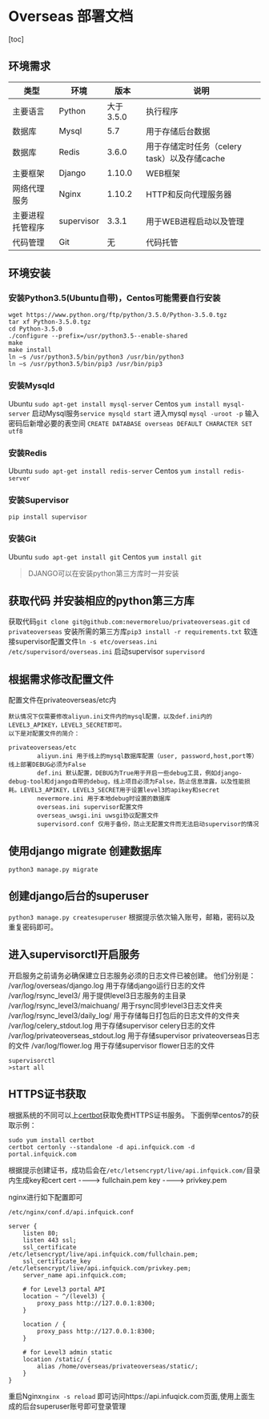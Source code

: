 # Overseas  部署文档
[toc]

## 环境需求


| 类型 | 环境 | 版本 | 说明 |
| ---- | ---- | ---- | ---- |
| 主要语言 | Python | 大于3.5.0 | 执行程序 |
| 数据库 | Mysql | 5.7 | 用于存储后台数据 |
| 数据库 | Redis | 3.6.0 | 用于存储定时任务（celery task）以及存储cache |
| 主要框架 | Django | 1.10.0 | WEB框架 |
| 网络代理服务 | Nginx | 1.10.2 | HTTP和反向代理服务器 |
| 主要进程托管程序 | supervisor | 3.3.1 | 用于WEB进程启动以及管理 |
| 代码管理 | Git | 无 | 代码托管 |


## 环境安装
### 安装Python3.5(Ubuntu自带)，Centos可能需要自行安装

```
wget https://www.python.org/ftp/python/3.5.0/Python-3.5.0.tgz
tar xf Python-3.5.0.tgz
cd Python-3.5.0
./configure --prefix=/usr/python3.5--enable-shared
make
make install
ln –s /usr/python3.5/bin/python3 /usr/bin/python3
ln –s /usr/python3.5/bin/pip3 /usr/bin/pip3
```

### 安装Mysqld
Ubuntu `sudo apt-get install mysql-server` 
Centos `yum install mysql-server` 
启动Mysql服务`service mysqld start`
进入mysql `mysql -uroot -p`
输入密码后新增必要的表空间
`CREATE DATABASE overseas DEFAULT CHARACTER SET utf8`

### 安装Redis 
Ubuntu `sudo apt-get install redis-server` 
Centos `yum install redis-server`



### 安装Supervisor 
`pip install supervisor` 

### 安装Git
Ubuntu `sudo apt-get install git`
Centos `yum install git`

>DJANGO可以在安装python第三方库时一并安装

## 获取代码 并安装相应的python第三方库
获取代码`git clone git@github.com:nevermoreluo/privateoverseas.git` 
`cd privateoverseas`
安装所需的第三方库`pip3 install -r requirements.txt`
软连接supervisor配置文件`ln -s etc/overseas.ini /etc/supervisord/overseas.ini`
启动supervisor `supervisord`

## 根据需求修改配置文件
配置文件在privateoverseas/etc内

```
默认情况下仅需要修改aliyun.ini文件内的mysql配置，以及def.ini内的LEVEL3_APIKEY，LEVEL3_SECRET即可。
以下是对配置文件的简介：

privateoverseas/etc
		aliyun.ini 用于线上的mysql数据库配置（user, password,host,port等）线上部署DEBUG必须为False
		def.ini 默认配置，DEBUG为True用于开启一些debug工具，例如django-debug-tool和django自带的debug，线上项目必须为False，防止信息泄露，以及性能损耗。LEVEL3_APIKEY，LEVEL3_SECRET用于设置level3的apikey和secret
		nevermore.ini 用于本地debug时设置的数据库
		overseas.ini supervisor配置文件
		overseas_uwsgi.ini uwsgi协议配置文件
		supervisord.conf 仅用于备份，防止无配置文件而无法启动supervisor的情况
```

## 使用django migrate 创建数据库
`python3 manage.py migrate`

## 创建django后台的superuser
`python3 manage.py createsuperuser`
根据提示依次输入账号，邮箱，密码以及重复密码即可。

## 进入supervisorctl开启服务
开启服务之前请务必确保建立日志服务必须的日志文件已被创建。
他们分别是：
/var/log/overseas/django.log 用于存储django运行日志的文件
/var/log/rsync_level3/ 用于提供level3日志服务的主目录
/var/log/rsync_level3/maichuang/ 用于rsync同步level3日志文件夹
/var/log/rsync_level3/daily_log/ 用于存储每日打包后的日志文件的文件夹
/var/log/celery_stdout.log 用于存储supervisor celery日志的文件
/var/log/privateoverseas_stdout.log 用于存储supervisor privateoverseas日志的文件
/var/log/flower.log 用于存储supervisor flower日志的文件
```
supervisorctl
>start all
```

## HTTPS证书获取

根据系统的不同可以上[certbot](https://certbot.eff.org/)获取免费HTTPS证书服务。
下面例举centos7的获取示例：

```
sudo yum install certbot
certbot certonly --standalone -d api.infquick.com -d portal.infquick.com
```
根据提示创建证书，成功后会在`/etc/letsencrypt/live/api.infquick.com/`目录内生成key和cert
cert ----> fullchain.pem
key ----> privkey.pem

nginx进行如下配置即可
```
/etc/nginx/conf.d/api.infquick.conf

server {
    listen 80;
    listen 443 ssl;
    ssl_certificate /etc/letsencrypt/live/api.infquick.com/fullchain.pem;
    ssl_certificate_key /etc/letsencrypt/live/api.infquick.com/privkey.pem;
    server_name api.infquick.com;

    # for Level3 portal API
    location ~ ^/(level3) {
        proxy_pass http://127.0.0.1:8300;
    }

    location / {
        proxy_pass http://127.0.0.1:8300;
    }

    # for Level3 admin static
    location /static/ {
        alias /home/overseas/privateoverseas/static/;
    }
}
```
重启Nginx`nginx -s reload`
即可访问https://api.infuqick.com页面,使用上面生成的后台superuser账号即可登录管理

